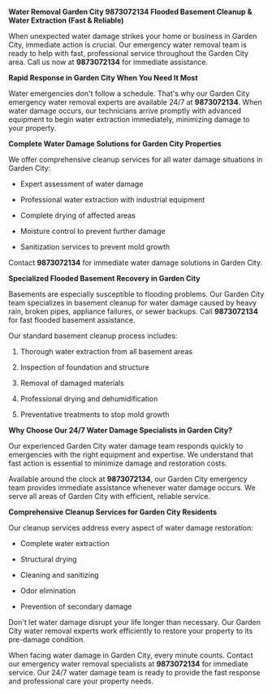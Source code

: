 ﻿**Water Removal Garden City 9873072134 Flooded Basement Cleanup & Water Extraction (Fast & Reliable)**

When unexpected water damage strikes your home or business in Garden City, immediate action is crucial. Our emergency water removal team is ready to help with fast, professional service throughout the Garden City area. Call us now at **9873072134** for immediate assistance.

**Rapid Response in Garden City When You Need It Most**

Water emergencies don't follow a schedule. That's why our Garden City emergency water removal experts are available 24/7 at **9873072134**. When water damage occurs, our technicians arrive promptly with advanced equipment to begin water extraction immediately, minimizing damage to your property.

**Complete Water Damage Solutions for Garden City Properties**

We offer comprehensive cleanup services for all water damage situations in Garden City:

- Expert assessment of water damage
- Professional water extraction with industrial equipment
- Complete drying of affected areas
- Moisture control to prevent further damage
- Sanitization services to prevent mold growth

Contact **9873072134** for immediate water damage solutions in Garden City.

**Specialized Flooded Basement Recovery in Garden City**

Basements are especially susceptible to flooding problems. Our Garden City team specializes in basement cleanup for water damage caused by heavy rain, broken pipes, appliance failures, or sewer backups. Call **9873072134** for fast flooded basement assistance.

Our standard basement cleanup process includes:

1. Thorough water extraction from all basement areas
1. Inspection of foundation and structure
1. Removal of damaged materials
1. Professional drying and dehumidification
1. Preventative treatments to stop mold growth

**Why Choose Our 24/7 Water Damage Specialists in Garden City?**

Our experienced Garden City water damage team responds quickly to emergencies with the right equipment and expertise. We understand that fast action is essential to minimize damage and restoration costs.

Available around the clock at **9873072134**, our Garden City emergency team provides immediate assistance whenever water damage occurs. We serve all areas of Garden City with efficient, reliable service.

**Comprehensive Cleanup Services for Garden City Residents**

Our cleanup services address every aspect of water damage restoration:

- Complete water extraction
- Structural drying
- Cleaning and sanitizing
- Odor elimination
- Prevention of secondary damage

Don't let water damage disrupt your life longer than necessary. Our Garden City water removal experts work efficiently to restore your property to its pre-damage condition.

When facing water damage in Garden City, every minute counts. Contact our emergency water removal specialists at **9873072134** for immediate service. Our 24/7 water damage team is ready to provide the fast response and professional care your property needs.
